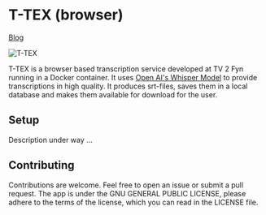 # T-TEX (browser)

[Blog](https://rd.tv2fyn.dk/t-tex-transskribering-sadan-udviklede-vi-et-gratis-vaerktoj-til-nemt-at-lave-undertekster/)

![T-TEX](https://rd.tv2fyn.dk/wp-content/uploads/2023/08/Transskribering-1536x864.jpg)

T-TEX is a browser based transcription service developed at TV 2 Fyn running in a Docker container. It uses [Open AI's Whisper Model](https://github.com/openai/whisper) to provide transcriptions in high quality. It produces srt-files, saves them in a local database and makes them available for download for the user.

## Setup
Description under way ...

## Contributing
Contributions are welcome. Feel free to open an issue or submit a pull request. The app is under the GNU GENERAL PUBLIC LICENSE, please adhere to the terms of the license, which you can read in the LICENSE file.
